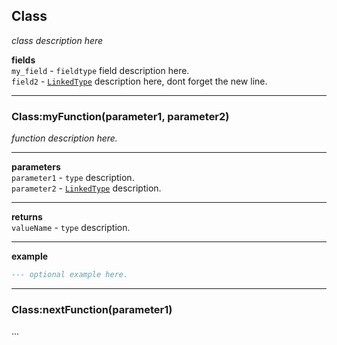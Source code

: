 ## Class
*class description here*

**fields**<br>
`my_field` - `fieldtype` field description here.<br>
`field2` - [`LinkedType`](../link/to/classdoc#class) description here, dont forget the new line.<br>

---

### Class:myFunction(parameter1, parameter2)
*function description here.*

---

**parameters**<br>
`parameter1` - `type` description.<br>
`parameter2` - [`LinkedType`](../link/to/classdoc#class) description.  <br>

---

**returns**<br>
`valueName` - `type` description.<br>

---

**example**<br>
```LUA
--- optional example here.
```

---

### Class:nextFunction(parameter1)
...